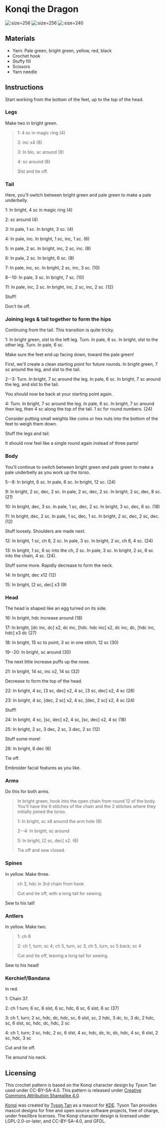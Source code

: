 # Konqi the Dragon

<!--
SPDX-FileCopyrightText: 2012 Tyson Tan
SPDX-FileCopyrightText: 2023 Joseph Engelhardt <subvisser5@gmail.com>
SPDX-License-Identifier: CC-BY-SA-4.0
-->

![](../Images/Konqi-03.jpg ":size=256")
![](../Images/Konqi-01.jpg ":size=256")
![](../Images/Konqi-02.jpg ":size=240")

## Materials

* Yarn: Pale green, bright green, yellow, red, black
* Crochet hook
* Stuffy fill
* Scissors
* Yarn needle

## Instructions

Start working from the bottom of the feet, up to the top of the head.

### Legs

Make two in bright green.

> 1: 4 sc in magic ring (4)
>
> 2: inc x4 (8)
>
> 3: In blo, sc around (8)
>
> 4: sc around (8)
>
> Slst and tie off.

### Tail

Here, you'll switch between bright green and pale green to make a pale underbelly.

1: In bright, 4 sc in magic ring (4)

2: sc around (4)

3: In pale, 1 sc. In bright, 3 sc. (4)

4: In pale, inc. In bright, 1 sc, inc, 1 sc. (6)

5: in pale, 2 sc. In bright, inc, 2 sc, inc. (8)

6: In pale, 2 sc. In bright, 6 sc. (8)

7: In pale, inc, sc. In bright, 2 sc, inc, 3 sc. (10)

8--10: In pale, 3 sc. In bright, 7 sc. (10)

11: In pale, inc, 2 sc. In bright, inc, 2 sc, inc, 2 sc. (12)

Stuff!

Don't tie off.

### Joining legs & tail together to form the hips

Continuing from the tail. This transition is quite tricky.

1: In bright green, slst to the left leg. Turn. In pale, 6 sc. In bright, slst to the other leg. Turn. In pale, 6 sc.

Make sure the feet end up facing down, toward the pale green!

First, we'll create a clean starting point for future rounds. In bright green, 7 sc around the leg, and slst to the tail.

2--3: Turn. In bright, 7 sc around the leg. In pale, 6 sc. In bright, 7 sc around the leg, and slst to the tail.

You should now be back at your starting point again.

4: Turn. In bright, 7 sc around the leg. In pale, 6 sc. In bright, 7 sc around then leg, then 4 sc along the top of the tail.
1 sc for round numbers. (24)

Consider putting small weights like coins or hex nuts into the bottom of the feet to weigh them down.

Stuff the legs and tail.

It should now feel like a single round again instead of three parts!

### Body

You'll continue to switch between bright green and pale green to make a pale underbelly as you work up the torso.

5--8: In bright, 6 sc. In pale, 6 sc. In bright, 12 sc. (24)

9: In bright, 2 sc, dec, 2 sc. In pale, 2 sc, dec, 2 sc. In bright, 2 sc, dec, 8 sc. (21)

10: In bright, dec, 3 sc. In pale, 1 sc, dec, 2 sc. In bright, 3 sc, dec, 6 sc. (18)

11: In bright, dec, 2 sc. In pale, 1 sc, dec, 1 sc. In bright, 2 sc, dec, 2 sc, dec. (12)

Stuff loosely. Shoulders are made next.

12: In bright, 1 sc, ch 6, 2 sc. In pale, 3 sc. In bright, 2 sc, ch 6, 4 sc. (24)

13: In bright, 1 sc, 6 sc into the ch, 2 sc. In pale, 3 sc. In bright, 2 sc, 6 sc into the chain, 4 sc. (24).

Stuff some more. Rapidly decrease to form the neck.

14: In bright, dec x12 (12)

15: In bright, [2 sc, dec] x3 (9)

### Head

The head is shaped like an egg turned on its side.

16: In bright, hdc increase around (18)

17: In bright, [dc inc, dc] x2, dc inc, [hdc. hdc inc] x2, dc inc, dc, [hdc inc, hdc] x3 dc (27)

18: In bright, 15 sc to point, 3 sc in one stitch, 12 sc (30)

19--20: In bright, sc around (30)

The next little increase puffs up the nose.

21: In bright, 14 sc, inc x2, 14 sc (32)

Decrease to form the top of the head.

22: In bright, 4 sc, [3 sc, dec] x2, 4 sc, [3 sc, dec] x2, 4 sc (28)

23: In bright, 4 sc, [dec, 2 sc] x2, 4 sc, [dec, 2 sc] x2, 4 sc (24)

Stuff!

24: In bright, 4 sc, [sc, dec] x2, 4 sc, [sc, dec] x2, 4 sc (18)

25: In bright, 2 sc, 3 dec, 2 sc, 3 dec, 2 sc (12)

Stuff some more!

26: In bright, 6 dec (6)

Tie off.

Embroider facial features as you like.

### Arms

Do this for both arms.

> In bright green, hook into the open chain from round 12 of the body. You'll have the 6 stitches of the chain and the 2 stitches where they initially joined the torso.
>
> 1: In bright, sc x8 around the arm hole (8)
>
> 2--4: In bright, sc around
>
> 5: In bright, [2 sc, dec] x2. (6)
>
> Tie off and sew closed.

### Spines

In yellow. Make three.

> ch 3, hdc in 3rd chain from hook
>
> Cut and tie off, with a long tail for sewing.

Sew to his tail!

### Antlers

In yellow. Make two.

> 1: ch 8
>
> 2: ch 1, turn; sc 4; ch 5, turn, sc 3, ch 5, turn, sc 5 back; sc 4
>
> Cut and tie off, leaving a long tail for sewing.

Sew to his head!

### Kerchief/Bandana

In red.

1: Chain 37.

2: ch 1 turn; 6 sc, 6 slst, 6 sc, hdc, 6 sc, 6 slst, 6 sc (37)

3: ch 1, turn; 2 sc, hdc, dc, hdc, sc, 6 slst, sc, 2 hdc, 3 dc, tc, 3 dc, 2 hdc, sc, 6 slst, sc, hdc, dc, hdc, 2 sc

4: ch 1, turn; 3 sc, hdc, 2 sc, 6 slst, 4 sc, hdc, dc, tc, dc, hdc, 4 sc, 6 slst, 2 sc, hdc, 3 sc

Cut and tie off.

Tie around his neck.

## Licensing

This crochet pattern is based on the Konqi character design by Tyson Tan used under CC-BY-SA-4.0. This pattern is released under [Creative Commons Attribution Sharealike 4.0]().

[Konqi](https://community.kde.org/Konqi) was created by [Tyson Tan](https://tysontan.com/mascots/) as a mascot for [KDE](https://kde.org/). Tyson Tan provides mascot designs for free and open source software projects, free of charge, under free/libre licenses. The Konqi character design is licensed under LGPL-2.0-or-later, and CC-BY-SA-4.0, and GFDL.
